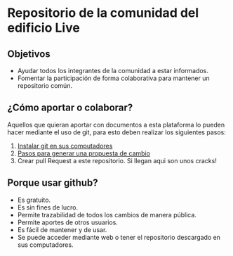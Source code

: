 Repositorio de la comunidad del edificio Live
=========

Objetivos
---------------

- Ayudar todos los integrantes de la comunidad a estar informados.
- Fomentar la participación de forma colaborativa para mantener un repositorio común.

## ¿Cómo aportar o colaborar?

Aquellos que quieran aportar con documentos a esta plataforma lo pueden hacer mediante el uso de git, para esto deben realizar los siguientes pasos:

1. [Instalar git en sus computadores](https://git-scm.com/book/es/v2/Inicio---Sobre-el-Control-de-Versiones-Instalaci%C3%B3n-de-Git)
2. [Pasos para generar una propuesta de cambio](https://www.freecodecamp.org/espanol/news/como-hacer-tu-primer-pull-request-en-github/)
3. Crear pull Request a este repositorio. Si llegan aqui son unos cracks! 

## Porque usar github?

- Es gratuito.
- Es sin fines de lucro.
- Permite trazabilidad de todos los cambios de manera pública.
- Permite aportes de otros usuarios.
- Es fácil de mantener y de usar.
- Se puede acceder mediante web o tener el repositorio descargado en sus computadores.


